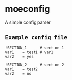 # moeconfig
A simple config parser

`Example config file`
----

```
!SECTION_1      # section 1
var1    = test1 # var1
var2    = yes

!SECTION_2      # section 2
var1    = test2
var2    = no
```
